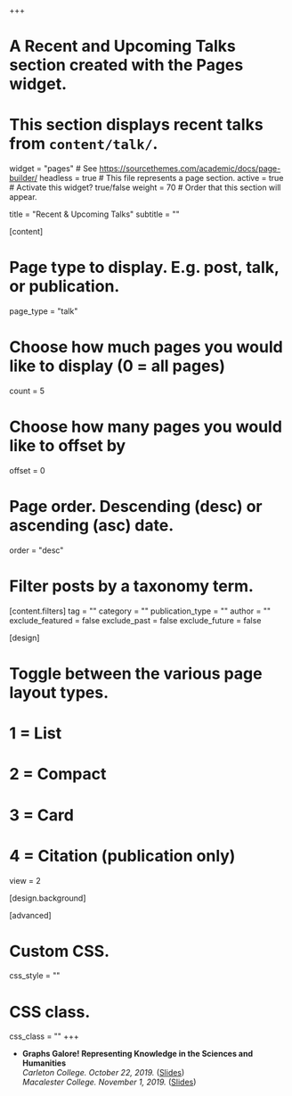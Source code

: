 
+++
# A Recent and Upcoming Talks section created with the Pages widget.
# This section displays recent talks from `content/talk/`.

widget = "pages"  # See https://sourcethemes.com/academic/docs/page-builder/
headless = true  # This file represents a page section.
active = true  # Activate this widget? true/false
weight = 70  # Order that this section will appear.

title = "Recent & Upcoming Talks"
subtitle = ""

[content]
  # Page type to display. E.g. post, talk, or publication.
  page_type = "talk"
  
  # Choose how much pages you would like to display (0 = all pages)
  count = 5
  
  # Choose how many pages you would like to offset by
  offset = 0

  # Page order. Descending (desc) or ascending (asc) date.
  order = "desc"

  # Filter posts by a taxonomy term.
  [content.filters]
    tag = ""
    category = ""
    publication_type = ""
    author = ""
    exclude_featured = false
    exclude_past = false
    exclude_future = false
    
[design]
  # Toggle between the various page layout types.
  #   1 = List
  #   2 = Compact
  #   3 = Card
  #   4 = Citation (publication only)
  view = 2
  
[design.background]

  
[advanced]
 # Custom CSS. 
 css_style = ""
 
 # CSS class.
 css_class = ""
+++

- **Graphs Galore! Representing Knowledge in the Sciences and Humanities**    
    *Carleton College. October 22, 2019.* ([Slides](https://docs.google.com/presentation/d/1gh2qpDZhjUDgV-Qo2QZrADnGxwaD2qU7k-zNSHAjvOE/edit?usp=sharing))    
    *Macalester College. November 1, 2019.* ([Slides](https://docs.google.com/presentation/d/1LQY6P4qZJnVg-s8w0wxPzSjc3-A8nWpuyh-Z5MJ9xDc/edit?usp=sharing))


